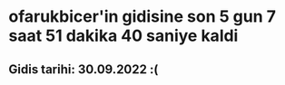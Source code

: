 # ofarukbicer'in gidisine son 5 gun 7 saat 51 dakika 40 saniye kaldi

## Gidis tarihi: 30.09.2022 :(